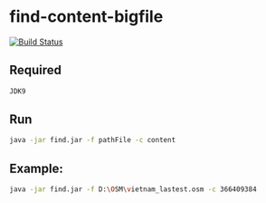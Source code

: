 # find-content-bigfile

[![Build Status](https://travis-ci.org/joemccann/dillinger.svg?branch=master)](http://thanhnghiacntt.com)

## Required
```sh
JDK9
```
## Run
```sh
java -jar find.jar -f pathFile -c content
```

## Example:
```sh
java -jar find.jar -f D:\OSM\vietnam_lastest.osm -c 366409384
```
	
